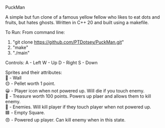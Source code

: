 PuckMan

A simple but fun clone of a famous yellow fellow who likes to eat dots and fruits, but hates ghosts.
Written in C++ 20 and built using a makefile.

To Run:
From command line:
1. "git clone https://github.com/PTDotsey/PuckMan.git"
2. "make"
3. "./main"

Controls:
A - Left
W - Up
D - Right
S - Down

Sprites and their attributes:  
🧱 - Wall  
🟡 - Pellet worth 1 point.  
😀 - Player icon when not powered up. Will die if you touch enemy.  
🍒 - Treasure worth 100 points. Powers up plaer and allows them to kill enemy.  
👻 - Enemies. Will kill player if they touch player when not powered up.  
🟦 - Empty Square.  
😠 - Powered up player. Can kill enemy when in this state.  
